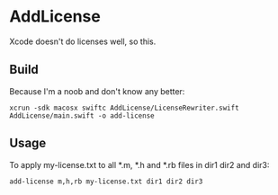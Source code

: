 # AddLicense

Xcode doesn't do licenses well, so this.

## Build

Because I'm a noob and don't know any better:
```
xcrun -sdk macosx swiftc AddLicense/LicenseRewriter.swift AddLicense/main.swift -o add-license
```

## Usage

To apply my-license.txt to all *.m, *.h and *.rb files in dir1 dir2 and dir3:

```
add-license m,h,rb my-license.txt dir1 dir2 dir3
```

